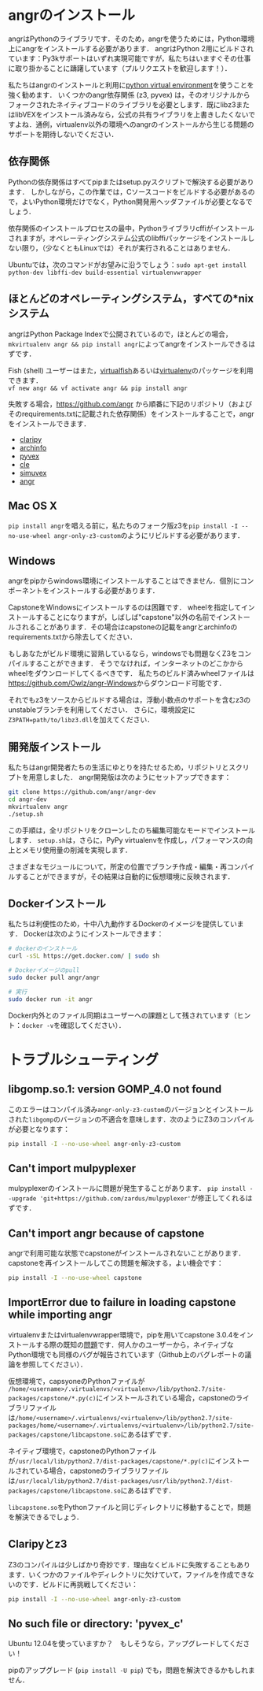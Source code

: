 # angrのインストール

angrはPythonのライブラリです．そのため，angrを使うためには，Python環境上にangrをインストールする必要があります．
angrはPython 2用にビルドされています：Py3kサポートはいずれ実現可能ですが，私たちはいますぐその仕事に取り掛かることに躊躇しています（プルリクエストを歓迎します！）．

私たちはangrのインストールと利用に[python virtual environment](https://virtualenvwrapper.readthedocs.org/en/latest/)を使うことを強く勧めます．
いくつかのangr依存関係 (z3, pyvex) は，そのオリジナルからフォークされたネイティブコードのライブラリを必要とします．既にlibz3またはlibVEXをインストール済みなら，公式の共有ライブラリを上書きしたくないですよね．通例，virtualenv以外の環境へのangrのインストールから生じる問題のサポートを期待しないでください．

## 依存関係

Pythonの依存関係はすべてpipまたはsetup.pyスクリプトで解決する必要があります．
しかしながら，この作業では，Cソースコードをビルドする必要があるので，よいPython環境だけでなく，Python開発用ヘッダファイルが必要となるでしょう．

依存関係のインストールプロセスの最中，Pythonライブラリcffiがインストールされますが，オペレーティングシステム公式のlibffiパッケージをインストールしない限り，（少なくともLinuxでは）それが実行されることはありません．

Ubuntuでは，次のコマンドがお望みに沿うでしょう：`sudo apt-get install python-dev libffi-dev build-essential virtualenvwrapper`

## ほとんどのオペレーティングシステム，すべての\*nixシステム

angrはPython Package Indexで公開されているので，ほとんどの場合，`mkvirtualenv angr && pip install angr`によってangrをインストールできるはずです．

Fish (shell) ユーザーはまた，[virtualfish](https://github.com/adambrenecki/virtualfish)あるいは[virtualenv](https://pypi.python.org/pypi/virtualenv)のパッケージを利用できます．<br>
`vf new angr && vf activate angr && pip install angr`

失敗する場合，https://github.com/angr から順番に下記のリポジトリ（およびそのrequirements.txtに記載された依存関係）をインストールすることで，angrをインストールできます．

- [claripy](https://github.com/angr/claripy)
- [archinfo](https://github.com/angr/archinfo)
- [pyvex](https://github.com/angr/pyvex)
- [cle](https://github.com/angr/cle)
- [simuvex](https://github.com/angr/simuvex)
- [angr](https://github.com/angr/angr)

## Mac OS X

`pip install angr`を唱える前に，私たちのフォーク版z3を`pip install -I --no-use-wheel angr-only-z3-custom`のようにリビルドする必要があります．

## Windows

angrをpipからwindows環境にインストールすることはできません．個別にコンポーネントをインストールする必要があります．

CapstoneをWindowsにインストールするのは困難です．
wheelを指定してインストールすることになりますが，しばしば"capstone"以外の名前でインストールされることがあります．その場合はcapstoneの記載をangrとarchinfoのrequirements.txtから除去してください．

もしあなたがビルド環境に習熟しているなら，windowsでも問題なくZ3をコンパイルすることができます．
そうでなければ，インターネットのどこかからwheelをダウンロードしてくるべきです．
私たちのビルド済みwheelファイルは<https://github.com/Owlz/angr-Windows>からダウンロード可能です．

それでもz3をソースからビルドする場合は，浮動小数点のサポートを含むz3のunstableブランチを利用してください．
さらに，環境設定に`Z3PATH=path/to/libz3.dll`を加えてください．

## 開発版インストール

私たちはangr開発者たちの生活にゆとりを持たせるため，リポジトリとスクリプトを用意しました．
angr開発版は次のようにセットアップできます：

```bash
git clone https://github.com/angr/angr-dev
cd angr-dev
mkvirtualenv angr
./setup.sh
```

この手順は，全リポジトリをクローンしたのち編集可能なモードでインストールします．
`setup.sh`は，さらに，PyPy virtualenvを作成し，パフォーマンスの向上とメモリ使用量の削減を実現します．

さまざまなモジュールについて，所定の位置でブランチ作成・編集・再コンパイルすることができますが，その結果は自動的に仮想環境に反映されます．

## Dockerインストール

私たちは利便性のため，十中八九動作するDockerのイメージを提供しています．
Dockerは次のようにインストールできます：

```bash
# dockerのインストール
curl -sSL https://get.docker.com/ | sudo sh

# Dockerイメージのpull
sudo docker pull angr/angr

# 実行
sudo docker run -it angr
```

Docker内外とのファイル同期はユーザーへの課題として残されています（ヒント：`docker -v`を確認してください）．

# トラブルシューティング

## libgomp.so.1: version GOMP_4.0 not found
このエラーはコンパイル済み`angr-only-z3-custom`のバージョンとインストールされた`libgomp`のバージョンの不適合を意味します．次のようにZ3のコンパイルが必要となります：

```bash
pip install -I --no-use-wheel angr-only-z3-custom
```

## Can't import mulpyplexer
mulpyplexerのインストールに問題が発生することがあります．
`pip install --upgrade 'git+https://github.com/zardus/mulpyplexer'`が修正してくれるはずです．

## Can't import angr because of capstone
angrで利用可能な状態でcapstoneがインストールされないことがあります．capstoneを再インストールしてこの問題を解決する，よい機会です：

```bash
pip install -I --no-use-wheel capstone
```

## ImportError due to failure in loading capstone while importing angr
virtualenvまたはvirtualenvwrapper環境で，pipを用いてcapstone 3.0.4をインストールする際の既知の[問題](https://github.com/aquynh/capstone/issues/445)です．何人かのユーザーから，ネイティブなPython環境でも同様のバグが報告されています（Github上のバグレポートの議論を参照してください）．

仮想環境で，capsyoneのPythonファイルが `/home/<username>/.virtualenvs/<virtualenv>/lib/python2.7/site-packages/capstone/*.py(c)`にインストールされている場合，capstoneのライブラリファイルは`/home/<username>/.virtualenvs/<virtualenv>/lib/python2.7/site-packages/home/<username>/.virtualenvs/<virtualenv>/lib/python2.7/site-packages/capstone/libcapstone.so`にあるはずです．

ネイティブ環境で，capstoneのPythonファイルが`/usr/local/lib/python2.7/dist-packages/capstone/*.py(c)`にインストールされている場合，capstoneのライブラリファイルは`/usr/local/lib/python2.7/dist-packages/usr/lib/python2.7/dist-packages/capstone/libcapstone.so`にあるはずです．

`libcapstone.so`をPythonファイルと同じディレクトリに移動することで，問題を解決できるでしょう．

## Claripyとz3
Z3のコンパイルは少しばかり奇妙です．理由なくビルドに失敗することもあります．いくつかのファイルやディレクトリに欠けていて，ファイルを作成できないのです．ビルドに再挑戦してください：

```bash
pip install -I --no-use-wheel angr-only-z3-custom
```

## No such file or directory: 'pyvex_c'

Ubuntu 12.04を使っていますか？　もしそうなら，アップグレードしてください！

pipのアップグレード (`pip install -U pip`) でも，問題を解決できるかもしれません．